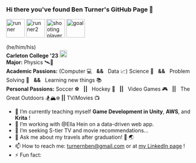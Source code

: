 ### Hi there you've found Ben Turner's GitHub Page 👋 
<img src="https://github.com/benturnerrocks/benturnerrocks/assets/85888003/4a548e5b-034c-47bd-9641-adf593400782" alt="runner" width="50"/>
<img src="https://github.com/benturnerrocks/benturnerrocks/assets/85888003/2392c4c7-00c3-42ef-a56d-df9688820b29" alt="runner2" width="50"/>
<img src="https://github.com/benturnerrocks/benturnerrocks/assets/85888003/6ba37b41-f857-4984-b189-89da723bef9f" alt="shooting player" width="50"/>
<img src="https://github.com/benturnerrocks/benturnerrocks/assets/85888003/5d14be6c-4fe9-4d67-b8a4-40e3764cb1f7" alt="goal" width="50"/> 

(he/him/his) \
**Carleton College '23** <img src="https://github.com/benturnerrocks/benturnerrocks/assets/85888003/1fe644ff-449b-4e9e-90d0-776f0a9d072c" alt="Carleton College" width="20"/> \
**Major:** Physics 🛰️🔭\
**Academic Passions:** (Computer 💻 &nbsp; **&&** &nbsp; Data 📈) Science 🚀 &nbsp; **&&** &nbsp; Problem Solving 🧮 &nbsp; **&&** &nbsp; Learning new things 📚 \
**Personal Passions:** Soccer ⚽️ &nbsp; **||** &nbsp; Hockey 🏒 &nbsp; **||** &nbsp; Video Games 🎮 &nbsp; **||** &nbsp; The Great Outdoors 🏂🏔️❄️ **||** TV/Movies 📺

- 🌱 I’m currently teaching myself **Game Development in Unity**, **AWS**, and **Krita** !
- 👯 I’m working with @Ella Hein on a data-driven web app.
- 🤔 I’m seeking S-tier TV and movie recommendations...
- 💬 Ask me about my travels after graduation! 🛫 🌏
- 📫 How to reach me: turnernben@gmail.com or at <a href="https://www.linkedin.com/in/ben-turner-4a0329229/"  target="_blank">my LinkedIn page</a> !
- ⚡ Fun fact: 
